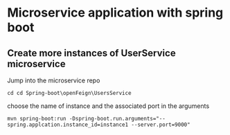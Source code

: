 # Microservice application with spring boot 

## Create more instances of UserService microservice
Jump into the microservice repo
```
cd cd Spring-boot\openFeign\UsersService 
```
choose the name of instance and the associated port in the arguments
```
mvn spring-boot:run -Dspring-boot.run.arguments="--spring.applcation.instance_id=instance1 --server.port=9000"
```
